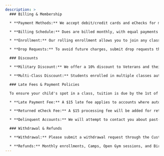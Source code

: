 ```yaml
---
description: >
  ### Billing & Membership

  * **Payment Methods:** We accept debit/credit cards and eChecks for membership fees.

  * **Billing Schedule:** Dues are billed monthly, with equal payments spread across the year to account for months with varying class frequencies.

  * **Enrollment:** Our rolling enrollment allows you to join any class with available spots. Your spot is secured until you submit a drop request.

  * **Drop Requests:** To avoid future charges, submit drop requests through the Customer Portal by the 15th of the month prior to the desired cancellation date.

  ### Discounts

  * **Military Discount:** We offer a 10% discount to Veterans and their families. Please contact us for verification and application.

  * **Multi-Class Discount:** Students enrolled in multiple classes automatically receive a 10% discount.

  ### Late Fees & Payment Policies

  To ensure your child's spot in a class, tuition is due by the 1st of each month.  We appreciate your prompt payment! To avoid late fees, please settle any outstanding balances by the 7th.  If a balance remains after the 7th, your child will not be able to attend class until the payment is received.  To avoid losing your child's spot entirely, please ensure all balances are paid by the 10th of the month.  Unpaid accounts after this date will result in the enrollment being dropped.  Please note that tuition fees are due regardless of your child's attendance.

  * **Late Payment Fee:** A $15 late fee applies to accounts where automatic payment fails after 7 days.

  * **Returned eCheck Fee:** A $15 processing fee will be added for returned eChecks.

  * **Delinquent Accounts:** We will attempt to contact you about past-due payments. Enrollments will be dropped if payment is not received by the 10th of the month.

  ### Withdrawal & Refunds

  * **Withdrawal:** Please submit a withdrawal request through the Customer Portal by the 15th of the month prior to your desired end date. No fees apply to withdrawals.

  * **Refunds:** Monthly enrollments, Camps, Open Gym sessions, and Birthday Party registration fees are non-refundable.
---
```

